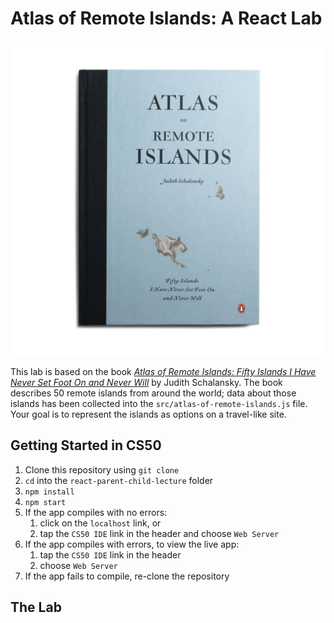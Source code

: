 # Atlas of Remote Islands: A React Lab

![Book Cover](images/cover.jpg)

This lab is based on the book _[Atlas of Remote Islands: Fifty Islands I Have Never Set Foot On and Never Will](https://www.amazon.com/Atlas-Remote-Islands-Fifty-Never/dp/014311820X)_ by Judith Schalansky. The book describes 50 remote islands from around the world; data about those islands has been collected into the `src/atlas-of-remote-islands.js` file. Your goal is to represent the islands as options on a travel-like site.

## Getting Started in CS50

1. Clone this repository using `git clone`
2. `cd` into the `react-parent-child-lecture` folder
3. `npm install`
4. `npm start`
5. If the app compiles with no errors:
    1. click on the `localhost` link, or
    2. tap the `CS50 IDE` link in the header and choose `Web Server`
6. If the app compiles with errors, to view the live app:
    1. tap the `CS50 IDE` link in the header
    2. choose `Web Server`
7. If the app fails to compile, re-clone the repository

## The Lab
